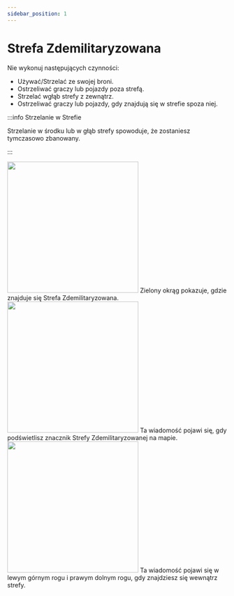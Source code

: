 ```yaml
---
sidebar_position: 1
---
```


# Strefa Zdemilitaryzowana

Nie wykonuj następujących czynności:
- Używać/Strzelać ze swojej broni.
- Ostrzeliwać graczy lub pojazdy poza strefą.
- Strzelać wgłąb strefy z zewnątrz.
- Ostrzeliwać graczy lub pojazdy, gdy znajdują się w strefie spoza niej.

:::info Strzelanie w Strefie

Strzelanie w środku lub w głąb strefy spowoduje, że zostaniesz tymczasowo zbanowany.

:::  

  <div class="flex-vcenter mb-1">
    <img src="/img/nfz/nfzmapzone.png" width="300px"/>
    Zielony okrąg pokazuje, gdzie znajduje się Strefa Zdemilitaryzowana.
  </div>

  <div class="flex-vcenter mb-1">
    <img src="/img/nfz/nfzmappopup.png" width="300px"/>
    Ta wiadomość pojawi się, gdy podświetlisz znacznik Strefy Zdemilitaryzowanej na mapie.
  </div>

  <div class="flex-vcenter">
    <img src="/img/nfz/nfzmsgpopup.png" width="300px"/>
    Ta wiadomość pojawi się w lewym górnym rogu i prawym dolnym rogu, gdy znajdziesz się wewnątrz strefy.
  </div>
